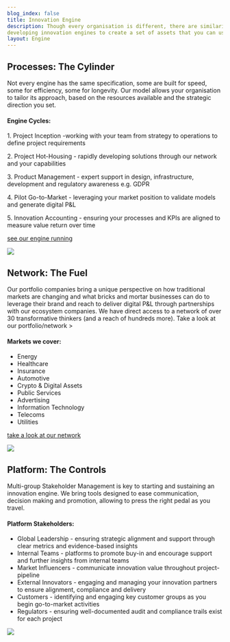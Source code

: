 ```yaml
---
blog_index: false
title: Innovation Engine
description: Though every organisation is different, there are similarities. We've leveraged our experience in
developing innovation engines to create a set of assets that you can use to accelerate your organisations build.
layout: Engine
---
```

<section class="font-sans-serif text-smooth bg-white antialiased leading-normal mx-auto p-8 bg-repeat bg-full" style="background-image: url('/dot.svg');">
  <div class="p-8">
<h1 class="font-serif border-b-4 border-green mx-8">
  Processes:
  <span class="font-sans text-xl font-light italic text-blue-light">The Cylinder</span>
</h1>
<div class="flex flex-wrap items-top">
  <!--col1-->
  <div class="md:w-1/3 mx-8">
<p class="py-4">Not every engine has the same specification, some are built for speed, some for efficiency,
  some for longevity. Our model allows your organisation to tailor its approach, based on the resources
  available and the strategic direction you set.</p>
<!--Engine cycles-->
<div class="text-xs bg-blue-lightest rounded p-4">
  <h4 class="text-lg text-blue-darkest">Engine Cycles:</h4>
  <p class="border-b-2 border-green my-2 py-2">
<span class="font-bold text-base">1. Project Inception -</span>working with your team from strategy to
operations to define project requirements
  </p>
  <p class="border-b-2 border-green my-2 py-2">
<span class="font-bold text-base">2. Project Hot-Housing -</span> rapidly developing solutions through our
network and your capabilities
  </p>
  <p class="border-b-2 border-green my-2 py-2">
<span class="font-bold text-base">3. Product Management -</span> expert support in design, infrastructure,
development and regulatory awareness e.g. GDPR
  </p>
  <p class="border-b-2 border-green my-2 py-2">
<span class="font-bold text-base">4. Pilot Go-to-Market -</span> leveraging your market position to
validate models and generate digital P&L
  </p>
  <p class="border-b-2 border-green my-2 py-2">
<span class="font-bold text-base">5. Innovation Accounting -</span> ensuring your processes and KPIs are
aligned to measure value return over time
  </p>
</div>
<!--./Engine cycles-->
<p>
  <a href="/projects" class="no-underline font-serif font-semibold text-lg text-blue block bg-white w-64 py-2 px-4 my-4 mb-8 mx-auto text-center shadow-green border-2 border-green hover:bg-green hover:shadow-white hover:text-white">see
our engine running</a>
</p>
  </div>
  <!--./col1-->
  <!--col2-->
  <div class="p-8 md:flex-1">
<img src="/engineprocess.svg" class="w-full mx-auto">
  </div>
  <!--./col2-->
</div>
  </div>
  <div class="p-8">
<h1 class="font-serif border-b-4 border-green mx-8">
  Network:
  <span class="font-sans text-xl font-light italic text-blue-light">The Fuel</span>
</h1>
<div class="flex flex-wrap items-top">
  <!--col1-->
  <div class="md:w-1/3 mx-8">
<p class="py-4">
  Our portfolio companies bring a unique perspective on how traditional markets are changing and what bricks
  and mortar businesses can do to leverage their brand and reach to deliver digital P&L through partnerships
  with our ecosystem companies. We have direct access to a network of over 30 transformative thinkers (and a
  reach of hundreds more).
  Take a look at our portfolio/network >
</p>
<!--Engine cycles-->
<div class="text-xs bg-blue-lightest rounded p-4">
  <h4 class="text-lg text-green-darker">Markets we cover:</h4>
  <ul class="border-b-2 border-green my-2 py-2">
<li>Energy</li>
<li>Healthcare</li>
<li>Insurance</li>
<li>Automotive</li>
<li>Crypto & Digital Assets</li>
<li>Public Services</li>
<li>Advertising</li>
<li>Information Technology</li>
<li>Telecoms</li>
<li>Utilities</li>
  </ul>
</div>
<p>
  <a href="/projects" class="no-underline font-serif font-semibold text-lg text-blue block bg-white w-64 py-2 px-4 my-4 mb-8 mx-auto text-center shadow-green border-2 border-green hover:bg-green hover:shadow-white hover:text-white">take
a look at our network</a>
</p>
<!--./Engine cycles-->
  </div>
  <!--./col1-->
  <!--col2-->
  <div class="p-4 md:flex-1 md:m-8">
<img src="/globalskills.svg" class="w-full mx-auto">
  </div>
</div>
<!--./col2-->
  </div>
  <div class="p-8">
<h1 class="font-serif border-b-4 border-green mx-8">
  Platform:
  <span class="font-sans text-xl font-light italic text-blue-light">The Controls</span>
</h1>
<div class="flex flex-wrap items-top">
  <!--col1-->
  <div class="md:w-1/3 mx-8">
<p class="py-4">Multi-group Stakeholder Management is key to starting and sustaining an innovation engine. We
  bring tools designed to ease communication, decision making and promotion, allowing to press the right pedal
  as you travel.</p>
<!--Engine cycles-->
<div class="text-xs bg-blue-lightest rounded p-4">
  <h4 class="text-lg text-green-darker">Platform Stakeholders:</h4>
  <ul>
<li>Global Leadership - ensuring strategic alignment and support through clear metrics and evidence-based
  insights</li>
<li>Internal Teams - platforms to promote buy-in and encourage support and further insights from internal
  teams</li>
<li>Market Influencers - communicate innovation value throughout project-pipeline</li>
<li>External Innovators - engaging and managing your innovation partners to ensure alignment, compliance
  and delivery</li>
<li>Customers - identifying and engaging key customer groups as you begin go-to-market activities</li>
<li>Regulators - ensuring well-documented audit and compliance trails exist for each project</li>
  </ul>
</div>
<!--./Engine cycles-->
  </div>
  <!--./col1-->
  <!--col2-->
  <div class="p-4 md:flex-1 md:m-8">
<img src="/enginemetrics.svg" class="w-full mx-auto">
  </div>
</div>
<!--./col2-->
  </div>
</section>